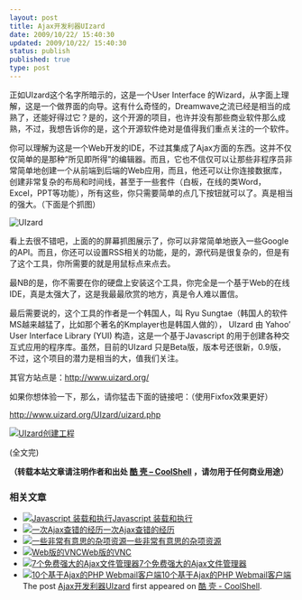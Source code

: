 ```yaml
---
layout: post
title: Ajax开发利器UIzard
date: 2009/10/22/ 15:40:30
updated: 2009/10/22/ 15:40:30
status: publish
published: true
type: post
---
```


正如UIzard这个名字所暗示的，这是一个User Interface 的Wizard，从字面上理解，这是一个做界面的向导。这有什么奇怪的，Dreamwave之流已经是相当的成熟了，还能好得过它？是的，这个开源的项目，也许并没有那些商业软件那么成熟，不过，我想告诉你的是，这个开源软件绝对是值得我们重点关注的一个软件。


你可以理解为这是一个Web开发的IDE，不过其集成了Ajax方面的东西。这并不仅仅简单的是那种“所见即所得”的编辑器。而且，它也不信仅可以让那些非程序员非常简单地创建一个从前端到后端的Web应用，而且，他还可以让你连接数据库，创建非常复杂的布局和时间线，甚至于一些套件（白板，在线的类Word，Excel，PPT等功能），所有这些，你只需要简单的点几下按钮就可以了。真是相当的强大。（下面是个抓图）


![UIzard](https://coolshell.cn/wp-content/uploads/2009/10/uizard2.jpg "UIzard")



看上去很不错吧，上面的的屏幕抓图展示了，你可以非常简单地嵌入一些Google的API。而且，你还可以设置RSS相关的功能，是的，源代码是很复杂的，但是有了这个工具，你所需要的就是用鼠标点来点去。


最NB的是，你不需要在你的硬盘上安装这个工具，你完全是一个基于Web的在线IDE，真是太强大了，这是我最最欣赏的地方，真是令人难以置信。


最后需要说的，这个工具的作者是一个韩国人，叫 Ryu Sungtae（韩国人的软件MS越来越猛了，比如那个著名的Kmplayer也是韩国人做的）， UIzard 由 Yahoo’ User Interface Library (YUI) 构造，这是一个基于Javascript 的用于创建各种交互式应用的程序库。虽然，目前的UIzard 只是Beta版，版本号还很新，0.9版，不过，这个项目的潜力是相当的大，值我们关注。


其官方站点是：<http://www.uizard.org/> 


如果你想体验一下，那么，请你猛击下面的链接吧：（使用Fixfox效果更好）


<http://www.uizard.org/UIzard/uizard.php>


[![UIzard创建工程](https://coolshell.cn/wp-content/uploads/2009/10/uizard1.jpg "UIzard创建工程")](https://coolshell.cn/wp-content/uploads/2009/10/uizard1.jpg)


(全文完)



**（转载本站文章请注明作者和出处 [酷 壳 – CoolShell](https://coolshell.cn/) ，请勿用于任何商业用途）**



### 相关文章

* [![Javascript 装载和执行](https://coolshell.cn/wp-content/uploads/2013/06/javascript-150x150.jpg)](https://coolshell.cn/articles/9749.html)[Javascript 装载和执行](https://coolshell.cn/articles/9749.html)
* [![一次Ajax查错的经历](https://coolshell.cn/wp-content/uploads/2012/08/ajax_error-150x150.jpg)](https://coolshell.cn/articles/8170.html)[一次Ajax查错的经历](https://coolshell.cn/articles/8170.html)
* [![一些非常有意思的杂项资源](https://coolshell.cn/wp-content/uploads/2010/09/biolab-150x150.jpg)](https://coolshell.cn/articles/3013.html)[一些非常有意思的杂项资源](https://coolshell.cn/articles/3013.html)
* [![Web版的VNC](https://coolshell.cn/wp-content/plugins/wordpress-23-related-posts-plugin/static/thumbs/18.jpg)](https://coolshell.cn/articles/2593.html)[Web版的VNC](https://coolshell.cn/articles/2593.html)
* [![7个免费强大的Ajax文件管理器](https://coolshell.cn/wp-content/plugins/wordpress-23-related-posts-plugin/static/thumbs/24.jpg)](https://coolshell.cn/articles/909.html)[7个免费强大的Ajax文件管理器](https://coolshell.cn/articles/909.html)
* [![10个基于Ajax的PHP Webmail客户端](https://coolshell.cn/wp-content/uploads/2009/03/webmail1-150x150.jpg)](https://coolshell.cn/articles/154.html)[10个基于Ajax的PHP Webmail客户端](https://coolshell.cn/articles/154.html)
The post [Ajax开发利器UIzard](https://coolshell.cn/articles/1611.html) first appeared on [酷 壳 - CoolShell](https://coolshell.cn).